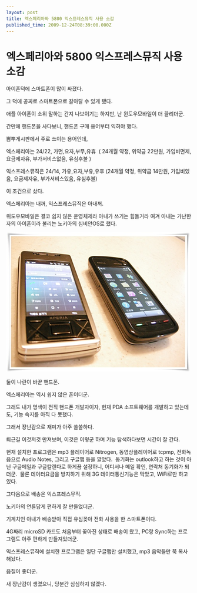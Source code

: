 ```yaml
---
layout: post
title: 엑스페리아와 5800 익스프레스뮤직 사용 소감
published_time: 2009-12-24T08:39:00.000Z
---
```


# 엑스페리아와 5800 익스프레스뮤직 사용 소감


아이폰덕에 스마트폰이 많이 싸졌다.

그 덕에 공짜로 스마트폰으로 갈아탈 수 있게 됐다.

애플 아이폰이 소위 말하는 간지 나보이기는 하지만, 난 윈도우모바일이 더 끌리더군.

간만에 핸드폰을 사다보니, 핸드폰 구매 용어부터 익혀야 했다.

뽐뿌게시판에서 주로 쓰이는 용어인데,

엑스페리아는 24/22, 가면,요자,부무,유휴  ( 24개월 약정, 위약금 22만원, 가입비면제, 요금제자유, 부가서비스없음, 유심후불 )

익스프레스뮤직은 24/14, 가유,요자,부유,유후 (24개월 약정, 위약금 14만원, 가입비있음, 요금제자유, 부가서비스있음, 유심후불)

이 조건으로 샀다.

엑스페리아는 내꺼, 익스프레스뮤직은 아내꺼.

위도우모바일은 결코 쉽지 않은 운영체제라 아내가 쓰기는 힘들거라 여겨 아내는 가난한 자의 아이폰이라 불리는 노키아의 심비안OS로 했다.

![](../pds/200912/24/80/a0109780_4b32a593942d8.jpg)

둘이 나란이 바꾼 핸드폰.

엑스페리아는 역시 쉽지 않은 폰이더군.

그래도 내가 명색이 전직 핸드폰 개발자이자, 현재 PDA 소프트웨어를 개발하고 있는데도, 기능 숙지를 아직 다 못했다.

그래서 장난감으로 재미가 아주 쏠쏠하다.

퇴근길 이것저것 만져보며, 이것은 이렇군 하며 기능 탐색하다보면 시간이 잘 간다.

현재 설치한 프로그램은 mp3 플레이어로 Nitrogen, 동영상플레이어로 tcpmp, 전화녹음으로 Audio Notes, 그리고 구글맵 등을 깔았다.  동기화는 outlook하고 하는 것이 아닌 구글메일과 구글칼렌다로 하게끔 설정하니, 어디서나 메일 확인, 연락처 동기화가 되더군.  물론 데이터요금을 방지하기 위해 3G 데이터통신기능은 막았고, WiFi로만 하고 있다.

그다음으로 배송온 익스프레스뮤직.

노키아의 연륜답게 편하게 잘 만들었더군.

기계치인 아내가 배송받아 직접 유심꽂아 전화 사용을 한 스마트폰이다.

4G짜리 microSD 카드도 처음부터 꽂아진 상태로 배송이 왔고, PC랑 Sync하는 프로그램도 아주 편하게 만들져있더군.

익스프레스뮤직에 설치한 프로그램은 일단 구글맵만 설치했고, mp3 음악들만 쭉 복사해놨다.

음질이 좋더군.

새 장난감이 생겼으니, 당분간 심심하지 않겠다.

